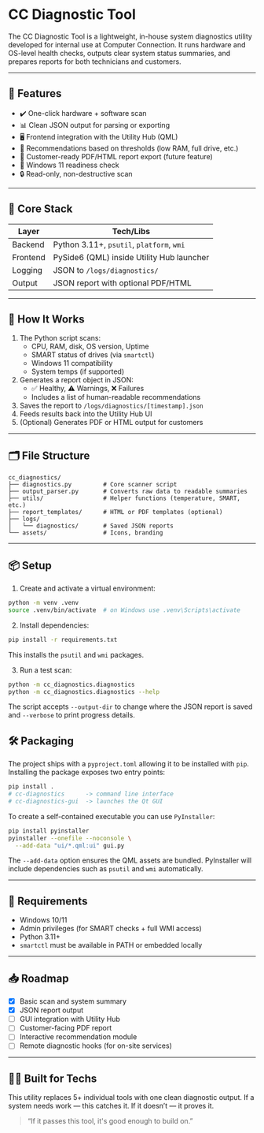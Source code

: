 # CC Diagnostic Tool

The CC Diagnostic Tool is a lightweight, in-house system diagnostics utility developed for internal use at Computer Connection. It runs hardware and OS-level health checks, outputs clear system status summaries, and prepares reports for both technicians and customers.

---

## 🔧 Features

- ✔️ One-click hardware + software scan
- 📊 Clean JSON output for parsing or exporting
- 🖥️ Frontend integration with the Utility Hub (QML)
- 🚨 Recommendations based on thresholds (low RAM, full drive, etc.)
- 🧾 Customer-ready PDF/HTML report export (future feature)
- 🧠 Windows 11 readiness check
- 🔒 Read-only, non-destructive scan

---

## 🧱 Core Stack

| Layer     | Tech/Libs                                 |
|-----------|--------------------------------------------|
| Backend   | Python 3.11+, `psutil`, `platform`, `wmi` |
| Frontend  | PySide6 (QML) inside Utility Hub launcher  |
| Logging   | JSON to `/logs/diagnostics/`               |
| Output    | JSON report with optional PDF/HTML         |

---

## 🚀 How It Works

1. The Python script scans:
   - CPU, RAM, disk, OS version, Uptime
   - SMART status of drives (via `smartctl`)
   - Windows 11 compatibility
   - System temps (if supported)
2. Generates a report object in JSON:
   - ✅ Healthy, ⚠️ Warnings, ❌ Failures
   - Includes a list of human-readable recommendations
3. Saves the report to `/logs/diagnostics/[timestamp].json`
4. Feeds results back into the Utility Hub UI
5. (Optional) Generates PDF or HTML output for customers

---

## 🗂 File Structure

```text
cc_diagnostics/
├── diagnostics.py         # Core scanner script
├── output_parser.py       # Converts raw data to readable summaries
├── utils/                 # Helper functions (temperature, SMART, etc.)
├── report_templates/      # HTML or PDF templates (optional)
├── logs/
│   └── diagnostics/       # Saved JSON reports
└── assets/                # Icons, branding
```

---

## 📦 Setup

1. Create and activate a virtual environment:
```bash
python -m venv .venv
source .venv/bin/activate  # on Windows use .venv\Scripts\activate
```

2. Install dependencies:
```bash
pip install -r requirements.txt
```
This installs the `psutil` and `wmi` packages.

3. Run a test scan:
```bash
python -m cc_diagnostics.diagnostics
python -m cc_diagnostics.diagnostics --help
```

The script accepts `--output-dir` to change where the JSON report is saved and
`--verbose` to print progress details.

## 🛠 Packaging

The project ships with a `pyproject.toml` allowing it to be installed with
`pip`. Installing the package exposes two entry points:

```bash
pip install .
# cc-diagnostics      -> command line interface
# cc-diagnostics-gui  -> launches the Qt GUI
```

To create a self-contained executable you can use `PyInstaller`:

```bash
pip install pyinstaller
pyinstaller --onefile --noconsole \
  --add-data "ui/*.qml:ui" gui.py
```

The `--add-data` option ensures the QML assets are bundled. PyInstaller will
include dependencies such as `psutil` and `wmi` automatically.

---

## 📌 Requirements

- Windows 10/11
- Admin privileges (for SMART checks + full WMI access)
- Python 3.11+
- `smartctl` must be available in PATH or embedded locally

---

## 📥 Roadmap

- [x] Basic scan and system summary
- [x] JSON report output
- [ ] GUI integration with Utility Hub
- [ ] Customer-facing PDF report
- [ ] Interactive recommendation module
- [ ] Remote diagnostic hooks (for on-site services)

---

## 👨‍🔧 Built for Techs

This utility replaces 5+ individual tools with one clean diagnostic output. If a system needs work — this catches it. If it doesn’t — it proves it.

> “If it passes this tool, it's good enough to build on.”
